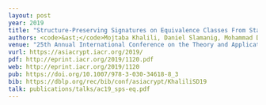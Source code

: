 ```yaml
---
layout: post
year: 2019
title: "Structure-Preserving Signatures on Equivalence Classes From Standard Assumptions"
authors: <code>&ast;</code>Mojtaba Khalili, Daniel Slamanig, Mohammad Dakhilalian
venue: "25th Annual International Conference on the Theory and Application of Cryptology and Information Security - ASIACRYPT 2019"
vurl: https://asiacrypt.iacr.org/2019/
pdf: http://eprint.iacr.org/2019/1120.pdf
web: http://eprint.iacr.org/2019/1120
pub: https://doi.org/10.1007/978-3-030-34618-8_3
bib: https://dblp.org/rec/bib/conf/asiacrypt/KhaliliSD19
talk: publications/talks/ac19_sps-eq.pdf
---
```



